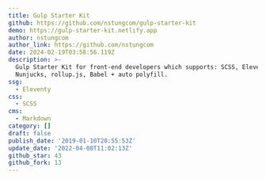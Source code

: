 ```yaml
---
title: Gulp Starter Kit
github: https://github.com/nstungcom/gulp-starter-kit
demo: https://gulp-starter-kit.netlify.app
author: nstungcom
author_link: https://github.com/nstungcom
date: 2024-02-19T03:58:56.119Z
description: >-
  Gulp Starter Kit for front-end developers which supports: SCSS, Eleventy,
  Nunjucks, rollup.js, Babel + auto polyfill.
ssg:
  - Eleventy
css:
  - SCSS
cms:
  - Markdown
category: []
draft: false
publish_date: '2019-01-10T20:55:53Z'
update_date: '2022-04-08T11:02:13Z'
github_star: 43
github_fork: 13
---
```

